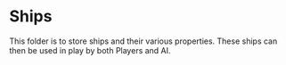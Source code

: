 # Ships

This folder is to store ships and their various properties. These ships can then be used in play by both Players and AI.